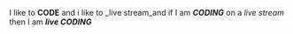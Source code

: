 I like to **CODE** and i like to _live stream_and if I am _**CODING**_ on a *live stream* then I am _**live CODING**_ 
